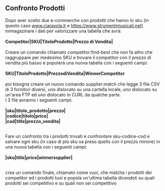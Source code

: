 ## Confronto Prodotti

Dopo aver scelto due e-commerche con prodotti che hanno lo sku (in questo caso www.ciaravola.it e https://www.strumentimusicali.net)
immagazinare i dati per valorizzare una tabella che avrà:<br><br>
<strong>Competitor|SKU|TitoloProdotto|Prezzo di Vendita|</strong><br><br>
Creare un comando chiamato competitor:find-best che non fa altro che raggruppare per medesimo SKU e trovare il competitor con il prezzo di vendita più basso e popolerà una nuova tabella con i seguenti campi: <br><br>
<strong>SKU|TitoloProdotto|PrezzodiVendita|WinnerCompetitor</strong><br><br>
poi bisogna creare un nuovo comando supplier:match che legge 3 file CSV di 3 fornitori diversi, uno dislocato su una cartella locale, uno dislocato su un'area FTP ed uno dislocato in CURL da qualche parte.
<br>I 3 file avranno i seguenti campi:
<strong><br><br>|sku|titolo_prodotto|prezzo| <br>
|codice|titolo|price| <br>
|cod|title|prezzo_vendita|<br><br></strong>

Fare un confronto tra i prodotti trovati e confrontare sku-codice-cod e salvare ogni sku (in caso di più sku va preso quello con il prezzo minore) in una nuova tabella con i seguenti campi:
<br><br><strong>|sku|title|price|winnersupplier|</strong><br><br>

crea un comando finale, chiamato come vuoi, che matcha i prodotti dei competitor ed i prodotti tuoi e popola un'ultima tabella dicendoti su quali prodotti sei competitivo e su quali non sei competitivo
